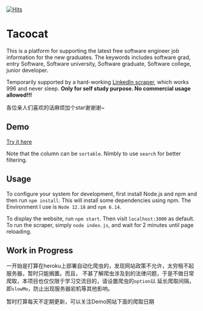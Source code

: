 [![Hits](https://hits.seeyoufarm.com/api/count/incr/badge.svg?url=https%3A%2F%2Fgithub.com%2Fgjbae1212%2Fhit-counter)](https://hits.seeyoufarm.com)


Tacocat
=====
This is a platform for supporting the latest free software engineer job information for the new graduates.
The keywords includes software grad, entry Software, Software university, Software graduate, Software college, junior developer.

Temporarily supported by a hard-working [LinkedIn scraper](https://www.npmjs.com/package/linkedin-jobs-scraper), which works 996 and never sleep.
**Only for self study purpose. No commercial usage allowed!!!**

各位亲人们喜欢的话麻烦加个star谢谢谢~

Demo
---------------------------
[Try it here](https://sleepy-scrubland-12638.herokuapp.com/)

Note that the column can be `sortable`. Nimbly to use `search` for better filtering.

Usage
---------------------------
To configure your system for development, first install Node.js and npm and
then run `npm install`. This will install some dependencies using npm. The Environment 
I use is `Node 12.18` and `npm 6.14`.


To display the website, run `npm start`. Then visit `localhost:3000` as default. To run the 
scraper, simply `node index.js`, and wait for 2 minutes until page reloading.


Work in Progress
----------------
一开始是打算在heroku上部署自动化爬虫的，发现网站政策不允许，太穷租不起服务器，暂时只能搁置。而且，
不甚了解爬虫涉及到的法律问题，于是不做日常爬取，本项目也仅仅限于学习交流目的，请设置爬虫的`option`以
延长爬取间隔，即`slowMo`，防止出现服务器宕机等其他影响。


暂时打算每天不定期更新，可以关注Demo网站下面的爬取日期